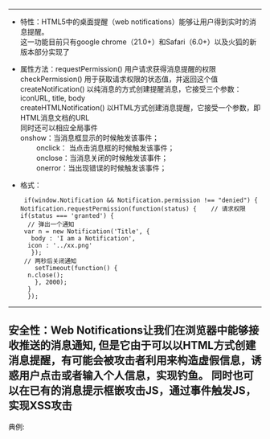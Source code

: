 ------
* 特性：HTML5中的桌面提醒（web notifications）能够让用户得到实时的消息提醒。<br>
      这一功能目前只有google chrome（21.0+）和Safari（6.0+）以及火狐的新版本部分实现了
* 属性方法：requestPermission()  用户请求获得消息提醒的权限<br>
      checkPermission()   用于获取请求权限的状态值，并返回这个值<br>
      createNotification()    以纯消息的方式创建提醒消息，它接受三个参数：iconURL, title, body<br>
      createHTMLNotification()    以HTML方式创建消息提醒，它接受一个参数，即HTML消息文档的URL<br>
      同时还可以相应全局事件<br>
      onshow：当消息框显示的时候触发该事件；<br>
　　  onclick： 当点击消息框的时候触发该事件；<br>
　　  onclose：当消息关闭的时候触发该事件；<br>
　　  onerror：当出现错误的时候触发该事件；
* 格式： 

     ` if(window.Notification && Notification.permission !== "denied") {`<br>
          `Notification.requestPermission(function(status) {    // 请求权限`<br>
             `if(status === 'granted') {`<br>
                `  // 弹出一个通知`<br>
                 ` var n = new Notification('Title', {`<br>
                   `   body : 'I am a Notification',`<br>
                    `  icon : '../xx.png'`<br>
               `   });`<br>
                ` // 两秒后关闭通知`<br>
             `    setTimeout(function() {`<br>
                   `  n.close();`<br>
             `    }, 2000);`<br>
           `  }`<br>
       `  });`
         
------
安全性：Web Notifications让我们在浏览器中能够接收推送的消息通知,
        但是它由于可以以HTML方式创建消息提醒，有可能会被攻击者利用来构造虚假信息，诱惑用户点击或者输入个人信息，实现钓鱼。
        同时也可以在已有的消息提示框嵌攻击JS，通过事件触发JS，实现XSS攻击
------
典例:
     
        

